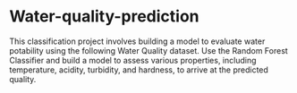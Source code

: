 # Water-quality-prediction
This classification project involves building a model to evaluate water potability using the following Water Quality dataset. Use the Random Forest Classifier and build a model to assess various properties, including temperature, acidity, turbidity, and hardness, to arrive at the predicted quality.
